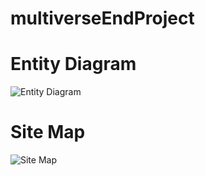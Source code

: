 # multiverseEndProject

# Entity Diagram
![Entity Diagram](https://github.com/SkyDanBinVan/multiverseEndProject/blob/diagrams/diagrams/entityDiagram.svg?raw=true)

# Site Map
![Site Map](https://github.com/SkyDanBinVan/multiverseEndProject/blob/diagrams/diagrams/siteMap.svg?raw=true)